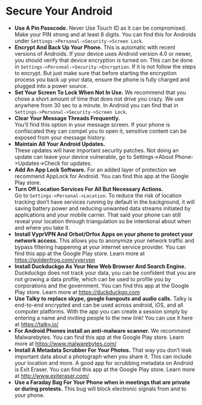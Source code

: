 # Secure Your Android

* **Use A Pin Passcode.** 
Never Use Touch ID as it can be compromised. Make your PIN strong and at least 8 digits. You can find this for Androids under `Settings->Personal->Security->Screen Lock`.
* **Encrypt And Back Up Your Phone.** 
This is automatic with recent versions of Androids. If your device uses Android version 4.0 or newer, you should verify that device encryption is turned on. This can be done in `Settings->Personal->Security->Encryption`. If it is not follow the steps to encrypt. But just make sure that before starting the encryption process you back up your data, ensure the phone is fully charged and plugged into a power source.
* **Set Your Screen To Lock When Not In Use.** 
We recommend that you chose a short amount of time that does not drive you crazy. We use anywhere from 30 sec to a minute. In Android you can find that in `Settings->Personal->Security->Screen Lock`.
* **Clear Your Message Threads Frequently.**  
You’ll find this option in your message screen.  If your phone is confiscated they can compel you to open it, sensitive content can be exposed from your message history.
* **Maintain All Your Android Updates.**  
These updates will have important security patches.  Not doing an update can leave your device vulnerable, go to Settings->About Phone->Updates->Check for updates.
* **Add An App Lock Software.** 
For an added layer of protection we recommend AppLock for Android. You can find this app at the Google Play store.
* **Turn Off Location Services For All But Necessary Actions.**  
Go to `Settings->Personal->Location`. To reduce the risk of location tracking don’t have services running by default in the background, it will saving battery power and reducing unwanted data streams initiated by applications and your mobile carrier. That said your phone can still reveal your location through triangulation so be intentional about when and where you take it.
* **Install VyprVPN And Orbot/Orfox Apps on your phone to protect your network access.** 
This allows you to anonymize your network traffic and bypass filtering happening at your internet service provider. You can find this app at the Google Play store. Learn more at https://goldenfrog.com/vyprvpn
* **Install Duckduckgo As Your New Web Browser And Search Engine.**  
Duckduckgo does not track your data, you can be confident that you are not growing a data profile, which can be used to profile you by corporations and the government. You can find this app at the Google Play store. Learn more at https://duckduckgo.com
* **Use Talky to replace skype, google hangouts and audio calls.** Talky is end-to-end encrypted and can be used across android, iOS, and all computer platforms. With the app you can create a session simply by entering a name and inviting people to the new link! You can use it here at https://talky.io/
* **For Android Phones install an anti-malware scanner.**  We recommend Malwarebytes. You can find this app at the Google Play store. Learn more at https://www.malwarebytes.com/
* **Install A Metadata Scrubber For Your Photos.** That way you don’t leak important data about a photograph when you share it. This can include your location and more. A good app for scrubbing metadata on Android is Exit Eraser. You can find this app at the Google Play store. Learn more at http://www.exiteraser.com/
* **Use a Faraday Bag For Your Phone when in meetings that are private or during protests.** This bug will block electronic signals from and to your phone.

